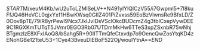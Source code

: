 $START$M/xeuM4Kb/wU2uToLZMlSeLV++N491ylYlQlCzV55/i7Gwpml5+7l8kuFfJQ46HeVCL0qjxYxf1HBwKWsq0GIIZ401PiZvxss59EoBzVlwnsRe9BfxLD/Z0Oov8pTE/79iR8yrPewI9Ncx7JklJvIDsVSclOkcBUDcmZ4g3tbICxepVywDEE9C1RGXKmTUTqT5JVmr0EGO3Rb07UTDmMkHw6TTeS3xpZSxnbR75wNhjBTgmzlzE8XFxIAoQ8/bSahg5R+90IITTmQfeCtxvdp7o9OencQwZosYtqKD4zENohGBe121teU53+1Cye43BveuDIEBoF522Oj/wouIYtnA==$END$